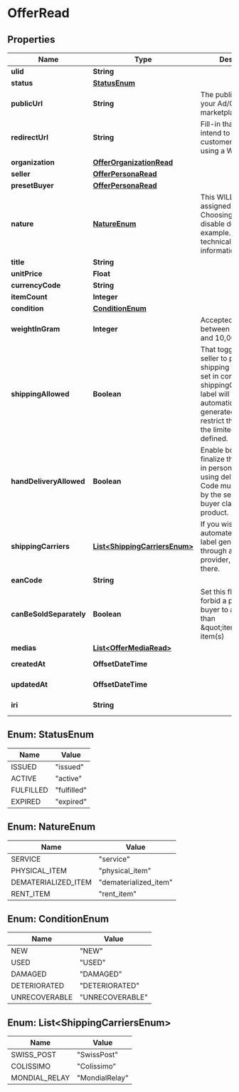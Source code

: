 

# OfferRead



## Properties

| Name | Type | Description | Notes |
|------------ | ------------- | ------------- | -------------|
|**ulid** | **String** |  |  |
|**status** | [**StatusEnum**](#StatusEnum) |  |  |
|**publicUrl** | **String** | The public URL for your Ad/Offer on your marketplace. |  [optional] |
|**redirectUrl** | **String** | Fill-in that field IF you intend to redirect your customer instead of using a WebView. |  [optional] |
|**organization** | [**OfferOrganizationRead**](OfferOrganizationRead.md) |  |  [optional] |
|**seller** | [**OfferPersonaRead**](OfferPersonaRead.md) |  |  |
|**presetBuyer** | [**OfferPersonaRead**](OfferPersonaRead.md) |  |  [optional] |
|**nature** | [**NatureEnum**](#NatureEnum) | This WILL affect the assigned workflow. Choosing service will disable delivery for example. Refer to our technical hub for more information. |  |
|**title** | **String** |  |  [optional] |
|**unitPrice** | **Float** |  |  [optional] |
|**currencyCode** | **String** |  |  |
|**itemCount** | **Integer** |  |  [optional] |
|**condition** | [**ConditionEnum**](#ConditionEnum) |  |  [optional] |
|**weightInGram** | **Integer** | Accepted values between 500g (0.5kg) and 10,000g (10kg). |  |
|**shippingAllowed** | **Boolean** | That toggle allows the seller to propose shipping for its item. If set in conjunction of shippingCarrier, the label will be automatically generated. Also, it will restrict the carrier to the limited subset defined. |  |
|**handDeliveryAllowed** | **Boolean** | Enable both parties to finalize the transaction in person rather than using delivery. A QR Code must be scanned by the seller once the buyer claims the product. |  |
|**shippingCarriers** | [**List&lt;ShippingCarriersEnum&gt;**](#List&lt;ShippingCarriersEnum&gt;) | If you wish to enable automated shipping label generation through a specific provider, specify it there. |  [optional] |
|**eanCode** | **String** |  |  [optional] |
|**canBeSoldSeparately** | **Boolean** | Set this flag to false to forbid a potential buyer to acquire less than \&quot;itemCount\&quot; item(s) |  |
|**medias** | [**List&lt;OfferMediaRead&gt;**](OfferMediaRead.md) |  |  |
|**createdAt** | **OffsetDateTime** |  |  [optional] [readonly] |
|**updatedAt** | **OffsetDateTime** |  |  [optional] [readonly] |
|**iri** | **String** |  |  [optional] [readonly] |



## Enum: StatusEnum

| Name | Value |
|---- | -----|
| ISSUED | &quot;issued&quot; |
| ACTIVE | &quot;active&quot; |
| FULFILLED | &quot;fulfilled&quot; |
| EXPIRED | &quot;expired&quot; |



## Enum: NatureEnum

| Name | Value |
|---- | -----|
| SERVICE | &quot;service&quot; |
| PHYSICAL_ITEM | &quot;physical_item&quot; |
| DEMATERIALIZED_ITEM | &quot;dematerialized_item&quot; |
| RENT_ITEM | &quot;rent_item&quot; |



## Enum: ConditionEnum

| Name | Value |
|---- | -----|
| NEW | &quot;NEW&quot; |
| USED | &quot;USED&quot; |
| DAMAGED | &quot;DAMAGED&quot; |
| DETERIORATED | &quot;DETERIORATED&quot; |
| UNRECOVERABLE | &quot;UNRECOVERABLE&quot; |



## Enum: List&lt;ShippingCarriersEnum&gt;

| Name | Value |
|---- | -----|
| SWISS_POST | &quot;SwissPost&quot; |
| COLISSIMO | &quot;Colissimo&quot; |
| MONDIAL_RELAY | &quot;MondialRelay&quot; |



